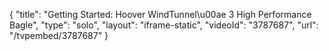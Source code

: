 {
    "title": "Getting Started: Hoover WindTunnel\u00ae 3 High Performance Bagle",
    "type": "solo",
    "layout": "iframe-static",
    "videoId": "3787687",
    "url": "\/tvpembed\/3787687"
}
